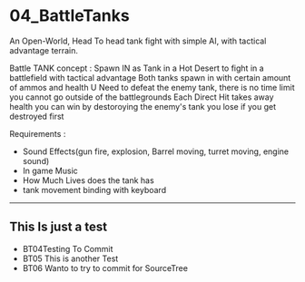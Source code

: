 # 04_BattleTanks
An Open-World, Head To head tank fight with simple AI, with tactical advantage terrain.

Battle TANK concept :
Spawn IN as Tank in a Hot Desert to fight in a battlefield with tactical advantage
Both tanks spawn in with certain amount of ammos and health
U Need to defeat the enemy tank, there is no time limit
you cannot go outside of the battlegrounds
Each Direct Hit takes away health
you can win by destoroying the enemy's tank
you lose if you get destroyed first

Requirements :
- Sound Effects(gun fire, explosion, Barrel moving, turret moving, engine sound)
- In game Music
- How Much Lives does the tank has
- tank movement binding with keyboard

---

## This Is just a test
* BT04Testing To Commit 
* BT05 This is another Test
* BT06 Wanto to try to commit for SourceTree
